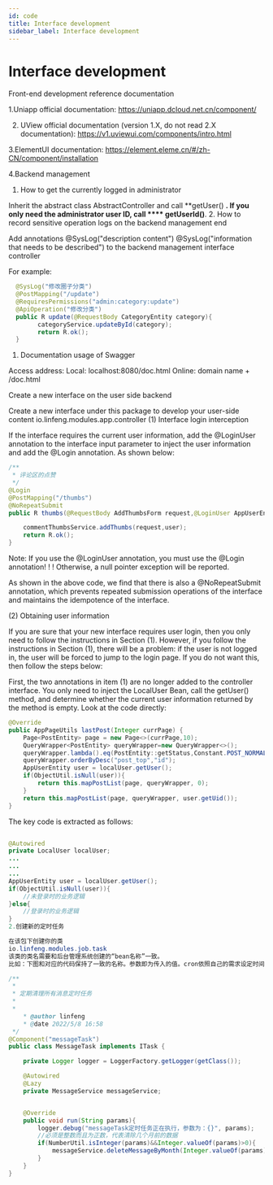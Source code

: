 ```yaml
---
id: code
title: Interface development
sidebar_label: Interface development
---
```


# Interface development

Front-end development reference documentation

1.Uniapp official documentation: https://uniapp.dcloud.net.cn/component/

2. UView official documentation (version 1.X, do not read 2.X documentation): https://v1.uviewui.com/components/intro.html

3.ElementUI documentation: https://element.eleme.cn/#/zh-CN/component/installation

4.Backend management

1. How to get the currently logged in administrator

Inherit the abstract class AbstractController and call **getUser() **. If you only need the administrator user ID, call **** getUserId()**. 2. How to record sensitive operation logs on the backend management end

Add annotations @SysLog("description content") @SysLog("information that needs to be described") to the backend management interface controller

For example:

```java
  @SysLog("修改圈子分类")
  @PostMapping("/update")
  @RequiresPermissions("admin:category:update")
  @ApiOperation("修改分类")
  public R update(@RequestBody CategoryEntity category){
        categoryService.updateById(category);
        return R.ok();
  }
```

1. Documentation usage of Swagger

Access address: Local: localhost:8080/doc.html Online: domain name + /doc.html

<!-- ![alt icecms](/uploads/projects/icecms/2b76dbf3393928e4b188611d00eadc61.webp)

（1）如果测试的是后台管理系统的接口，那么在如上图所示的地方设置token（移动端也是这个地方设置），记得点击保存。token值可以直接从已登录后台的请求路径获取，直接复制过来。如下图所示：
![alt icecms](/uploads/projects/icecms/56c9ef3a37b17f561f5a07aca97782df.webp)
（2）如果测试的是用户端，token值可以通过用户端接口请求获取token，或者通过如下图方式复制token值。前提：已登录状态，否则找不到token值。
![alt icecms](/uploads/projects/icecms/eba41136d95e02e778c2d6b9f7b6f747.webp)
很多用户由于没有设置token值，会导致swagger文档接口请求失败，响应内容如下所示：响应码401就是未登录，也就是没有设置token或token无效。
![alt icecms](/uploads/projects/icecms/c8aa77283ab9c2d07ffc40a41bc03b29.webp) -->

Create a new interface on the user side backend

Create a new interface under this package to develop your user-side content io.linfeng.modules.app.controller (1) Interface login interception

If the interface requires the current user information, add the @LoginUser annotation to the interface input parameter to inject the user information and add the @Login annotation. As shown below:

```java
/**
 * 评论区的点赞
 */
@Login
@PostMapping("/thumbs")
@NoRepeatSubmit
public R thumbs(@RequestBody AddThumbsForm request,@LoginUser AppUserEntity user){

    commentThumbsService.addThumbs(request,user);
    return R.ok();
}
```

Note: If you use the @LoginUser annotation, you must use the @Login annotation! ! ! Otherwise, a null pointer exception will be reported.

As shown in the above code, we find that there is also a @NoRepeatSubmit annotation, which prevents repeated submission operations of the interface and maintains the idempotence of the interface.

(2) Obtaining user information

If you are sure that your new interface requires user login, then you only need to follow the instructions in Section (1). However, if you follow the instructions in Section (1), there will be a problem: if the user is not logged in, the user will be forced to jump to the login page. If you do not want this, then follow the steps below:

First, the two annotations in item (1) are no longer added to the controller interface. You only need to inject the LocalUser Bean, call the getUser() method, and determine whether the current user information returned by the method is empty. Look at the code directly:

```java
@Override
public AppPageUtils lastPost(Integer currPage) {
    Page<PostEntity> page = new Page<>(currPage,10);
    QueryWrapper<PostEntity> queryWrapper=new QueryWrapper<>();
    queryWrapper.lambda().eq(PostEntity::getStatus,Constant.POST_NORMAL);
    queryWrapper.orderByDesc("post_top","id");
    AppUserEntity user = localUser.getUser();
    if(ObjectUtil.isNull(user)){
        return this.mapPostList(page, queryWrapper, 0);
    }
    return this.mapPostList(page, queryWrapper, user.getUid());
}
```

The key code is extracted as follows:

```java

@Autowired
private LocalUser localUser;
...
...
...
AppUserEntity user = localUser.getUser();
if(ObjectUtil.isNull(user)){
    //未登录时的业务逻辑
}else{
    //登录时的业务逻辑
}
2.创建新的定时任务

在该包下创建你的类
io.linfeng.modules.job.task
该类的类名需要和后台管理系统创建的“bean名称”一致。
比如：下图和对应的代码保持了一致的名称。参数即为传入的值。cron依照自己的需求设定时间。依葫芦画瓢即可。

/**
 *
 * 定期清理所有消息定时任务
 *
 *
    * @author linfeng
    * @date 2022/5/8 16:58
 */
@Component("messageTask")
public class MessageTask implements ITask {

    private Logger logger = LoggerFactory.getLogger(getClass());

    @Autowired
    @Lazy
    private MessageService messageService;


    @Override
    public void run(String params){
        logger.debug("messageTask定时任务正在执行，参数为：{}", params);
        //必须是整数而且为正数，代表清除几个月前的数据
        if(NumberUtil.isInteger(params)&&Integer.valueOf(params)>0){
            messageService.deleteMessageByMonth(Integer.valueOf(params));
        }
    }
}
```

